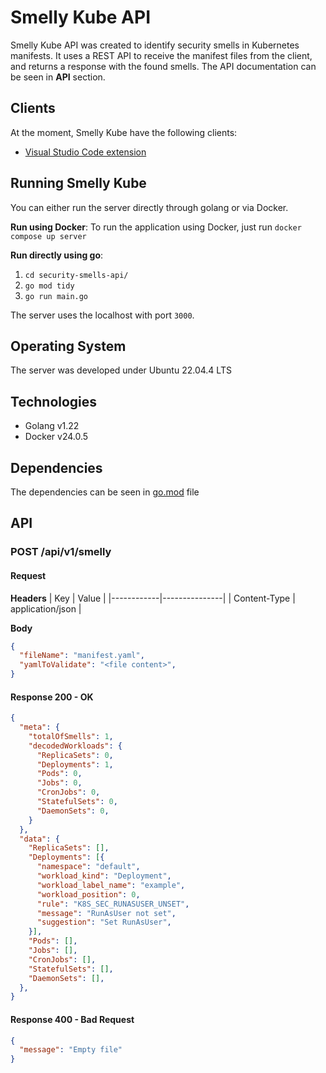 # Smelly Kube API

Smelly Kube API was created to identify security smells in Kubernetes manifests. It uses a REST API to receive the manifest files from the client, and returns a response with the found smells. The API documentation can be seen in **API** section.

## Clients

At the moment, Smelly Kube have the following clients:
- [Visual Studio Code extension](https://github.com/VitorOriel/smelly-kube-vscode-plugin)

## Running Smelly Kube
You can either run the server directly through golang or via Docker.

**Run using Docker**:
To run the application using Docker, just run `docker compose up server`

**Run directly using go**:
1. `cd security-smells-api/`
2. `go mod tidy`
3. `go run main.go`

The server uses the localhost with port `3000`.

## Operating System

The server was developed under Ubuntu 22.04.4 LTS

## Technologies

- Golang v1.22
- Docker v24.0.5

## Dependencies

The dependencies can be seen in [go.mod](security-smells-api/go.mod) file

## API
### POST /api/v1/smelly
#### Request
**Headers**
| Key        | Value         |
|------------|---------------|
| Content-Type | application/json |

**Body**
```json
{
  "fileName": "manifest.yaml",
  "yamlToValidate": "<file content>",
}
```

#### Response 200 - OK
```json
{
  "meta": {
    "totalOfSmells": 1,
    "decodedWorkloads": {
      "ReplicaSets": 0,
      "Deployments": 1,
      "Pods": 0,
      "Jobs": 0,
      "CronJobs": 0,
      "StatefulSets": 0,
      "DaemonSets": 0,
    }
  },
  "data": {
    "ReplicaSets": [],
    "Deployments": [{
      "namespace": "default",
      "workload_kind": "Deployment",
      "workload_label_name": "example",
      "workload_position": 0,
      "rule": "K8S_SEC_RUNASUSER_UNSET",
      "message": "RunAsUser not set",
      "suggestion": "Set RunAsUser",
    }],
    "Pods": [],
    "Jobs": [],
    "CronJobs": [],
    "StatefulSets": [],
    "DaemonSets": [],
  },
}
```

#### Response 400 - Bad Request
```json
{
  "message": "Empty file"
}
```
